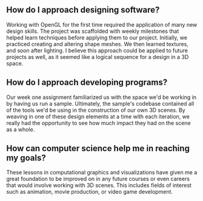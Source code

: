 ## How do I approach designing software?

Working with OpenGL for the first time required the application of many new design skills.  The project was scaffolded with weekly milestones that helped learn techniques before applying them to our project.  Initially, we practiced creating and altering shape meshes.  We then learned textures, and soon after lighting.  I believe this approach could be applied to future projects as well, as it seemed like a logical sequence for a design in a 3D space.

## How do I approach developing programs?

Our week one assignment familiarized us with the space we'd be working in by having us run a sample.  Ultimately, the sample's codebase contained all of the tools we'd be using in the construction of our own 3D scenes.  By weaving in one of these design elements at a time with each iteration, we really had the opportunity to see how much impact they had on the scene as a whole.

## How can computer science help me in reaching my goals?

These lessons in computational graphics and visualizations have given me a great foundation to be improved on in any future courses or even careers that would involve working with 3D scenes.  This includes fields of interest such as animation, movie production, or video game development.
